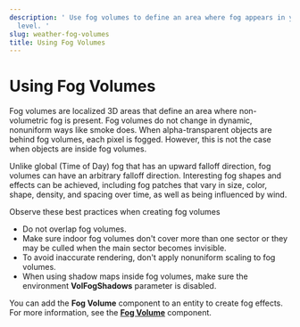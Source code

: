 ```yaml
---
description: ' Use fog volumes to define an area where fog appears in your &ALYlong;
  level. '
slug: weather-fog-volumes
title: Using Fog Volumes
---
```

# Using Fog Volumes<a name="weather-fog-volumes"></a>

Fog volumes are localized 3D areas that define an area where non\-volumetric fog is present\. Fog volumes do not change in dynamic, nonuniform ways like smoke does\. When alpha\-transparent objects are behind fog volumes, each pixel is fogged\. However, this is not the case when objects are inside fog volumes\.

Unlike global \(Time of Day\) fog that has an upward falloff direction, fog volumes can have an arbitrary falloff direction\. Interesting fog shapes and effects can be achieved, including fog patches that vary in size, color, shape, density, and spacing over time, as well as being influenced by wind\.

Observe these best practices when creating fog volumes
+ Do not overlap fog volumes\.
+ Make sure indoor fog volumes don't cover more than one sector or they may be culled when the main sector becomes invisible\.
+ To avoid inaccurate rendering, don't apply nonuniform scaling to fog volumes\.
+ When using shadow maps inside fog volumes, make sure the environment **VolFogShadows** parameter is disabled\.

You can add the **Fog Volume** component to an entity to create fog effects\. For more information, see the **[Fog Volume](/docs/userguide/components/fog-volume.md)** component\.